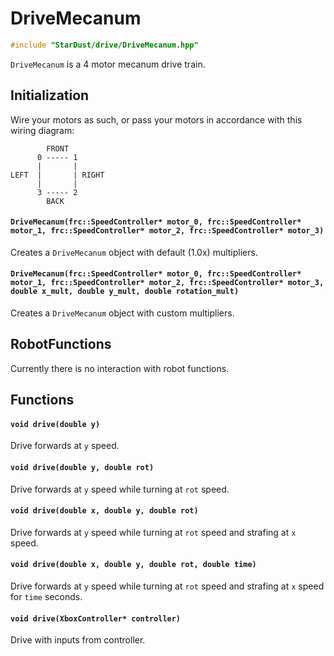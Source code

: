 # DriveMecanum

```cpp
#include "StarDust/drive/DriveMecanum.hpp"
```

`DriveMecanum` is a 4 motor mecanum drive train.

## Initialization

Wire your motors as such, or pass your motors in accordance with this wiring diagram:

```
        FRONT
      0 ----- 1
      |       |
LEFT  |       | RIGHT
      |       |
      3 ----- 2
        BACK
```

#### `DriveMecanum(frc::SpeedController* motor_0, frc::SpeedController* motor_1, frc::SpeedController* motor_2, frc::SpeedController* motor_3)`

Creates a `DriveMecanum` object with default (1.0x) multipliers.

#### `DriveMecanum(frc::SpeedController* motor_0, frc::SpeedController* motor_1, frc::SpeedController* motor_2, frc::SpeedController* motor_3, double x_mult, double y_mult, double rotation_mult)`

Creates a `DriveMecanum` object with custom multipliers.

## RobotFunctions

Currently there is no interaction with robot functions.

## Functions

#### `void drive(double y)`

Drive forwards at `y` speed.

#### `void drive(double y, double rot)`

Drive forwards at `y` speed while turning at `rot` speed.

#### `void drive(double x, double y, double rot)`

Drive forwards at `y` speed while turning at `rot` speed and strafing at `x` speed.

#### `void drive(double x, double y, double rot, double time)`

Drive forwards at `y` speed while turning at `rot` speed and strafing at `x` speed for `time` seconds.

#### `void drive(XboxController* controller)`

Drive with inputs from controller.
